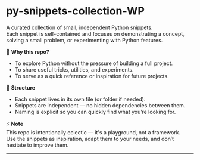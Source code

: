 # py-snippets-collection-WP

A curated collection of small, independent Python snippets.  
Each snippet is self-contained and focuses on demonstrating a concept, solving a small problem, or experimenting with Python features.

🚀 **Why this repo?**  
- To explore Python without the pressure of building a full project.  
- To share useful tricks, utilities, and experiments.  
- To serve as a quick reference or inspiration for future projects.  

📂 **Structure**  
- Each snippet lives in its own file (or folder if needed).  
- Snippets are independent — no hidden dependencies between them.  
- Naming is explicit so you can quickly find what you’re looking for.   

⚡ **Note**  
This repo is intentionally eclectic — it's a playground, not a framework.  
Use the snippets as inspiration, adapt them to your needs, and don’t hesitate to improve them.  


---

<!--
[
  {
    "name": "Python HangGame mini games",
    "desc": "A simple and effective hangman game in Python. Guess the word before the hangman is complete, with error handling, progressive display and guaranteed fun !",
    "date": "2025-09-18T15:42:00Z",
    "link": "https://github.com/hugoegry/py-snippets-collection-WP/tree/main/part09_hangmanChallengeEvolution/hangGameEvolution",
    "preview": {
      "p1": {
        "name": "hangGameImg1",
        "ex": "jpg"
      },
      "p2": {
        "name": "hangGameImg2",
        "ex": "jpg"
      }
    }
  },
  {
    "name": "Python Language Detector",
    "desc": "A smart Python script that automatically identifies the language of a text.",
    "date": "2025-09-12T15:42:00Z",
    "link": "https://github.com/hugoegry/py-snippets-collection-WP/blob/main/part03/exo3.5.py",
    "preview": {
      "p1": {
        "name": "languageDetector1",
        "ex": "jpg"
      }
    }
  }
]
-->
